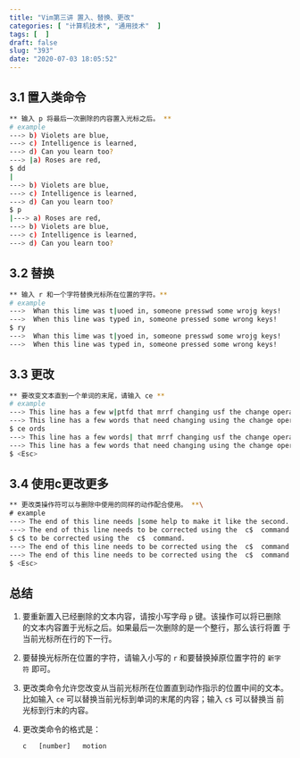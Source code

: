 ```yaml
---
title: "Vim第三讲 置入、替换、更改"
categories: [ "计算机技术", "通用技术"  ]
tags: [  ]
draft: false
slug: "393"
date: "2020-07-03 18:05:52"
---
```


## 3.1 置入类命令

```bash
** 输入 p 将最后一次删除的内容置入光标之后。 **
# example
---> b) Violets are blue,
---> c) Intelligence is learned,
---> d) Can you learn too?
---> |a) Roses are red,
$ dd
|
---> b) Violets are blue,
---> c) Intelligence is learned,
---> d) Can you learn too?
$ p
|---> a) Roses are red,
---> b) Violets are blue,
---> c) Intelligence is learned,
---> d) Can you learn too?
```

## 3.2 替换

```bash
** 输入 r 和一个字符替换光标所在位置的字符。**
# example
--->  Whan this lime was t|uoed in, someone presswd some wrojg keys!
--->  When this line was typed in, someone pressed some wrong keys!
$ ry
--->  Whan this lime was t|yoed in, someone presswd some wrojg keys!
--->  When this line was typed in, someone pressed some wrong keys!
```

## 3.3 更改

```bash
** 要改变文本直到一个单词的末尾，请输入 ce **
# example
---> This line has a few w|ptfd that mrrf changing usf the change operator.
---> This line has a few words that need changing using the change operator.
$ ce ords
---> This line has a few words| that mrrf changing usf the change operator.
---> This line has a few words that need changing using the change operator.
$ <Esc>
```

## 3.4 使用c更改更多

```bash
** 更改类操作符可以与删除中使用的同样的动作配合使用。 **\
# example
---> The end of this line needs |some help to make it like the second.
---> The end of this line needs to be corrected using the  c$  command.
$ c$ to be corrected using the  c$  command.
---> The end of this line needs to be corrected using the  c$  command.|
---> The end of this line needs to be corrected using the  c$  command.
$ <Esc>
```

## 总结

1. 要重新置入已经删除的文本内容，请按小写字母 `p` 键。该操作可以将已删除
的文本内容置于光标之后。如果最后一次删除的是一个整行，那么该行将置
于当前光标所在行的下一行。
2. 要替换光标所在位置的字符，请输入小写的 `r` 和要替换掉原位置字符的 `新字
符` 即可。
3. 更改类命令允许您改变从当前光标所在位置直到动作指示的位置中间的文本。
比如输入 `ce` 可以替换当前光标到单词的末尾的内容；输入 `c$` 可以替换当
前光标到行末的内容。
4. 更改类命令的格式是：

    ```
    c   [number]   motion
    ```